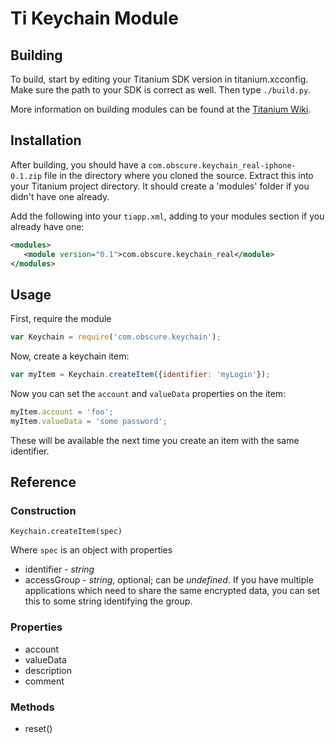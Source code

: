 # Ti Keychain Module

## Building

To build, start by editing your Titanium SDK version in titanium.xcconfig. 
Make sure the path to your SDK is correct as well.  Then type `./build.py`.

More information on building modules can be found at the 
[Titanium Wiki](https://wiki.appcelerator.org/display/guides/iOS+Module+Development+Guide).

## Installation

After building, you should have a `com.obscure.keychain_real-iphone-0.1.zip` file
in the directory where you cloned the source.  Extract this into your Titanium
project directory.  It should create a 'modules' folder if you didn't have one already.

Add the following into your `tiapp.xml`, adding to your modules section if
you already have one:

```xml
<modules>
   <module version="0.1">com.obscure.keychain_real</module> 
</modules>
```

## Usage

First, require the module

```javascript
var Keychain = require('com.obscure.keychain');
```

Now, create a keychain item:

```javascript
var myItem = Keychain.createItem({identifier: 'myLogin'});
```

Now you can set the `account` and `valueData` properties on the item:

```javascript
myItem.account = 'foo';
myItem.valueData = 'some password';
```

These will be available the next time you create an item with the same
identifier.

## Reference

### Construction

`Keychain.createItem(spec)`

Where `spec` is an object with properties

* identifier - *string*
* accessGroup - *string*, optional; can be *undefined*.  If you have multiple
   applications which need to share the same encrypted data, you can set
   this to some string identifying the group.

### Properties

* account
* valueData
* description
* comment

### Methods

* reset()
